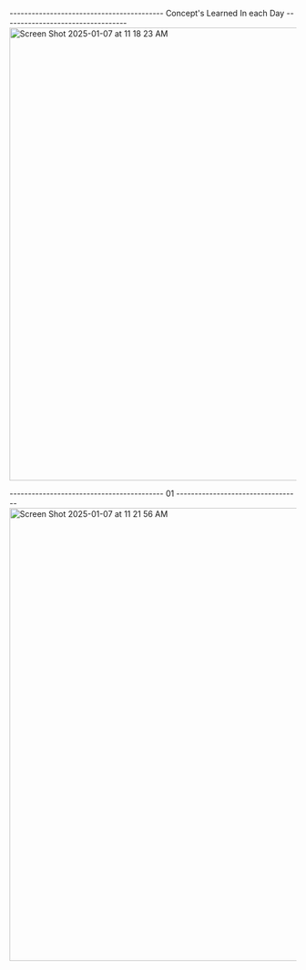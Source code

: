   ------------------------------------------  Concept's Learned In each Day          ----------------------------------
<img width="795" alt="Screen Shot 2025-01-07 at 11 18 23 AM" src="https://github.com/user-attachments/assets/4a62e1ea-07f0-4656-9c68-c430fe9f2f1d" />

------------------------------------------  01          ----------------------------------
<img width="795" alt="Screen Shot 2025-01-07 at 11 21 56 AM" src="https://github.com/user-attachments/assets/321735a5-652e-4eba-8363-678b2866a066" />
